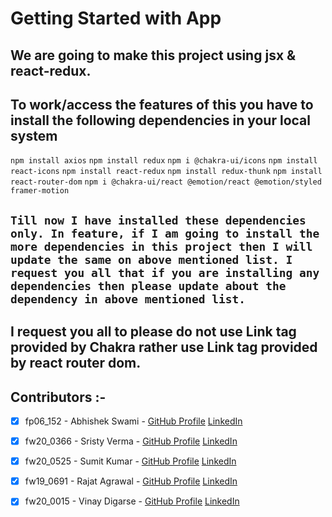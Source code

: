 # Getting Started with  App


## We are  going to make this project using jsx & react-redux.

## To work/access the features of this  you have to install the following dependencies in your local system

 `npm install axios`
 `npm install redux`
 `npm i @chakra-ui/icons`
 `npm install react-icons`
 `npm install react-redux`
 `npm install redux-thunk`
 `npm install react-router-dom`
 `npm i @chakra-ui/react @emotion/react @emotion/styled framer-motion`

## `Till now I have installed these dependencies only. In feature, if I am going to install the more dependencies in this project then I will update the same on above mentioned list. I request you all that if you are installing any dependencies then please update about the dependency in above mentioned list.`


## I request you all to please do not use Link tag provided by Chakra rather use Link tag provided by react router dom.



## Contributors :-

- [x] fp06_152 - Abhishek Swami - [GitHub Profile]() [LinkedIn]()
- [x] fw20_0366 - Sristy Verma - [GitHub Profile]() [LinkedIn]()
- [x] fw20_0525 - Sumit Kumar - [GitHub Profile]() [LinkedIn]()
- [x] fw19_0691 - Rajat Agrawal - [GitHub Profile](https://github.com/agrawalrajat310) [LinkedIn](https://www.linkedin.com/in/rajatagrawal310/)
- [x] fw20_0015 - Vinay Digarse - [GitHub Profile]() [LinkedIn]()


